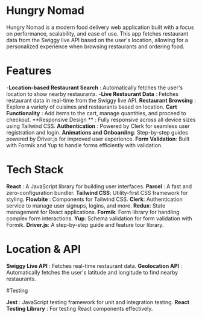 # Hungry Nomad

Hungry Nomad is a modern food delivery web application built with a focus on performance, scalability, and ease of use. This app fetches restaurant data from the Swiggy live API based on the user's location, allowing for a personalized experience when browsing restaurants and ordering food.

# Features

-**Location-based Restaurant Search** :  Automatically fetches the user's location to show nearby restaurants.
-**Live Restaurant Data** : Fetches restaurant data in real-time from the Swiggy live API.
**Restaurant Browsing** : Explore a variety of cuisines and restaurants based on location.
**Cart Functionality** : Add items to the cart, manage quantities, and proceed to checkout.
**Responsive Design ** : Fully responsive across all device sizes using Tailwind CSS.
**Authentication** : Powered by Clerk for seamless user registration and login.
**Animations and Onboarding**: Step-by-step guides powered by Driver.js for improved user experience.
**Form Validation**: Built with Formik and Yup to handle forms efficiently with validation.

# Tech Stack

**React** : A JavaScript library for building user interfaces.
**Parcel** : A fast and zero-configuration bundler.
**Tailwind CSS**: Utility-first CSS framework for styling.
**Flowbite** : Components for Tailwind CSS.
**Clerk**: Authentication service to manage user signups, logins, and more.
**Redux**: State management for React applications.
**Formik**: Form library for handling complex form interactions.
**Yup**: Schema validation for form validation with Formik.
**Driver.js**: A step-by-step guide and feature tour library.

# Location & API

**Swiggy Live API** : Fetches real-time restaurant data.
**Geolocation API** : Automatically fetches the user's latitude and longitude to find nearby restaurants.

#Testing

**Jest** : JavaScript testing framework for unit and integration testing.
**React Testing Library** : For testing React components effectively.


